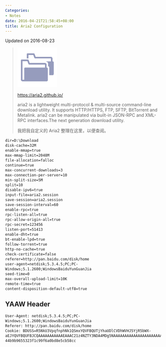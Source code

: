 ```yaml
---
Categories:
- Notes
date: 2016-04-21T21:58:45+08:00
title: Aria2 Configuration
---
```


<!--more-->

Updated on 2016-08-23

> [![](/uploads/file-into-picture2.png)](http://ww4.sinaimg.cn/large/a15b4afegy1fhg25phkjkj203k03ke81)
>
> https://aria2.github.io/
>
> aria2 is a lightweight multi-protocol & multi-source command-line download utility. It supports HTTP/HTTPS, FTP, SFTP, BitTorrent and Metalink. aria2 can be manipulated via built-in JSON-RPC and XML-RPC interfaces.The next generation download utility.
>
> 我把我自定义的 Aria2 整理在这里，以便查阅。

```
dir=D:\Download
disk-cache=32M
enable-mmap=true
max-mmap-limit=2048M
file-allocation=falloc
continue=true
max-concurrent-downloads=3
max-connection-per-server=10
min-split-size=5M
split=10
disable-ipv6=true
input-file=aria2.session
save-session=aria2.session
save-session-interval=60
enable-rpc=true
rpc-listen-all=true
rpc-allow-origin-all=true
rpc-secret=123456
listen-port=51413
enable-dht=true
bt-enable-lpd=true
follow-torrent=true
http-no-cache=true
check-certificate=false
referer=http://pan.baidu.com/disk/home
user-agent=netdisk;5.3.4.5;PC;PC-Windows;5.1.2600;WindowsBaiduYunGuanJia
seed-time=0
max-overall-upload-limit=10K
remote-time=true
content-disposition-default-utf8=true
```

## YAAW Header
```
User-Agent: netdisk;5.3.4.5;PC;PC-Windows;5.1.2600;WindowsBaiduYunGuanJia
Referer: http://pan.baidu.com/disk/home
Cookie: BDUSS=R5NkU3VpqfnphNk1QSmxYQVFBQUTjYhaUDlCVDhWVHJ5YjR5bWX-aEJYQVFBQUFBJCQAAAAAAAAAAAEAAAC21z4NZTY3NDA4MDg5NAAAAAAAAAAAAAAAAAAAAAAAAAAAAAAAAAAAAAAAAAJcleVR3JXcE;pcsett=1472103419-44b9b9655323f1c99f6a0bd8e5cb58cc
```